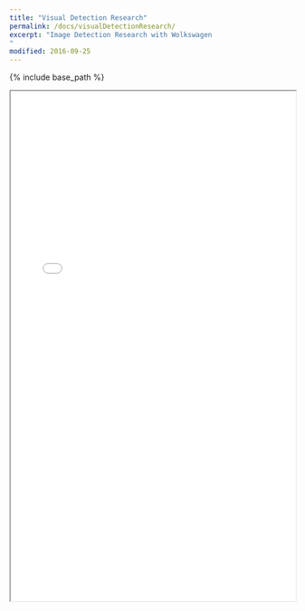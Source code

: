 ```yaml
---
title: "Visual Detection Research"
permalink: /docs/visualDetectionResearch/
excerpt: "Image Detection Research with Wolkswagen
"
modified: 2016-09-25
---
```


{% include base_path %}


<iframe src="{{ base_path }}/assets/pdf/visualDetectionResearch.pdf" style="width:100%; height:900px">